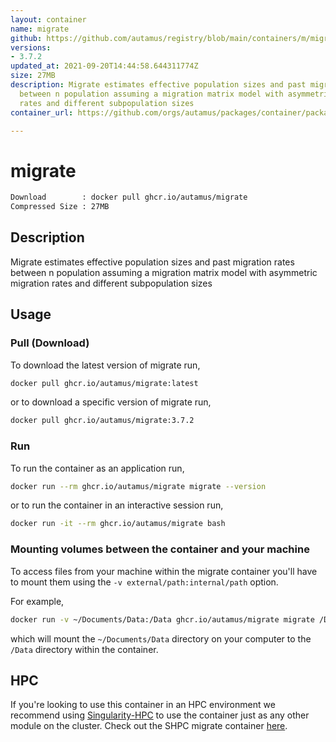 ```yaml
---
layout: container
name: migrate
github: https://github.com/autamus/registry/blob/main/containers/m/migrate/spack.yaml
versions:
- 3.7.2
updated_at: 2021-09-20T14:44:58.644311774Z
size: 27MB
description: Migrate estimates effective population sizes and past migration rates
  between n population assuming a migration matrix model with asymmetric migration
  rates and different subpopulation sizes
container_url: https://github.com/orgs/autamus/packages/container/package/migrate

---
```

# migrate
```bash 
Download        : docker pull ghcr.io/autamus/migrate
Compressed Size : 27MB
```

## Description
Migrate estimates effective population sizes and past migration rates between n population assuming a migration matrix model with asymmetric migration rates and different subpopulation sizes

## Usage
### Pull (Download)
To download the latest version of migrate run,

```bash
docker pull ghcr.io/autamus/migrate:latest
```

or to download a specific version of migrate run,

```bash
docker pull ghcr.io/autamus/migrate:3.7.2
```
### Run
To run the container as an application run,
```bash
docker run --rm ghcr.io/autamus/migrate migrate --version
```

or to run the container in an interactive session run,
```bash
docker run -it --rm ghcr.io/autamus/migrate bash
```

### Mounting volumes between the container and your machine
To access files from your machine within the migrate container you'll have to mount them using the `-v external/path:internal/path` option.

For example,
```bash
docker run -v ~/Documents/Data:/Data ghcr.io/autamus/migrate migrate /Data/myData.csv
```
which will mount the `~/Documents/Data` directory on your computer to the `/Data` directory within the container.

## HPC
If you're looking to use this container in an HPC environment we recommend using [Singularity-HPC](https://singularity-hpc.readthedocs.io) to use the container just as any other module on the cluster. Check out the SHPC migrate container [here](https://singularityhub.github.io/singularity-hpc/r/ghcr.io-autamus-migrate/).